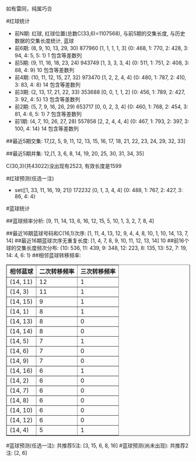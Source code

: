 <!-- 
.. title: 双色球2015028期(2015-03-12)数据分析报告
.. slug: slott-2015028-2015-03-12-report
.. date: 2015-03-13 08:00:00 UTC+08:00
.. tags: Lottery
.. link: 
.. description: 
.. type: text
-->

如有雷同，纯属巧合

<!-- TEASER_END-->

#红球统计

- 前N期: 红球, 红球位置(总数C(33,6)=1107568), 与前5期的交集长度, 与历史数据的交集长度统计, 蓝球
- 前6期: (8, 9, 10, 13, 29, 30) 877960 [1, 1, 1, 1, 3] {0: 468, 1: 770, 2: 428, 3: 94, 4: 5, 5: 1} 1 包含等差数列
- 前5期: (9, 11, 16, 18, 23, 24) 943749 [1, 3, 3, 3, 4] {0: 511, 1: 751, 2: 408, 3: 88, 4: 9} 10 包含等差数列
- 前4期: (10, 11, 12, 15, 27, 32) 973470 [1, 2, 2, 4, 4] {0: 480, 1: 787, 2: 410, 3: 83, 4: 8} 14 包含等差数列
- 前3期: (2, 13, 17, 21, 22, 33) 353688 [0, 0, 1, 1, 2] {0: 456, 1: 789, 2: 427, 3: 92, 4: 5} 13 包含等差数列
- 前2期: (5, 7, 9, 16, 26, 29) 653717 [0, 0, 2, 3, 4] {0: 460, 1: 768, 2: 454, 3: 81, 4: 6, 5: 1} 7 包含等差数列
- 前1期: (4, 7, 10, 26, 27, 28) 557858 [2, 2, 4, 4, 4] {0: 467, 1: 793, 2: 397, 3: 100, 4: 14} 14 包含等差数列

##最近5期交集:
17,[2, 5, 9, 11, 12, 13, 15, 16, 17, 18, 21, 22, 23, 24, 29, 32, 33]

##最近5期并集:
12,[1, 3, 6, 8, 14, 19, 20, 25, 30, 31, 34, 35]

C(30,3)(共43022)没出现有2523, 
有效长度是1599

#红球预测(任选一注)

- set([1, 33, 11, 16, 19, 21]) 172232 [0, 1, 3, 4, 4] {0: 488, 1: 767, 2: 427, 3: 86, 4: 4}

#蓝球统计

##蓝球频率分析:
[9, 11, 14, 13, 6, 16, 12, 15, 5, 10, 1, 3, 2, 7, 8, 4]

##最近16期蓝球号码和C(16,1)次序:
[1, 11, 4, 13, 12, 9, 4, 4, 8, 10, 1, 10, 14, 13, 7, 14]
##最近16期蓝球次序无重复长度:
[1, 4, 7, 8, 9, 10, 11, 12, 13, 14] 10
##前16个球的交集长度频次分布:
{10: 536, 11: 439, 9: 348, 12: 223, 8: 135, 13: 52, 7: 19, 14: 4, 6: 1}
##相邻蓝球转移频率:
<table border="1" class="table table-striped dataframe">
  <thead>
    <tr style="text-align: right;">
      <th>相邻蓝球</th>
      <th>二次转移频率</th>
      <th>三次转移频率</th>
    </tr>
  </thead>
  <tbody>
    <tr>
      <td> (14, 11)</td>
      <td> 12</td>
      <td> 1</td>
    </tr>
    <tr>
      <td>  (14, 3)</td>
      <td> 11</td>
      <td> 1</td>
    </tr>
    <tr>
      <td> (14, 15)</td>
      <td>  9</td>
      <td> 1</td>
    </tr>
    <tr>
      <td>  (14, 1)</td>
      <td>  8</td>
      <td> 1</td>
    </tr>
    <tr>
      <td> (14, 13)</td>
      <td>  8</td>
      <td> 0</td>
    </tr>
    <tr>
      <td> (14, 14)</td>
      <td>  8</td>
      <td> 0</td>
    </tr>
    <tr>
      <td>  (14, 5)</td>
      <td>  7</td>
      <td> 1</td>
    </tr>
    <tr>
      <td>  (14, 6)</td>
      <td>  7</td>
      <td> 0</td>
    </tr>
    <tr>
      <td>  (14, 9)</td>
      <td>  7</td>
      <td> 0</td>
    </tr>
    <tr>
      <td> (14, 16)</td>
      <td>  6</td>
      <td> 1</td>
    </tr>
    <tr>
      <td>  (14, 2)</td>
      <td>  6</td>
      <td> 0</td>
    </tr>
    <tr>
      <td>  (14, 7)</td>
      <td>  6</td>
      <td> 0</td>
    </tr>
    <tr>
      <td>  (14, 8)</td>
      <td>  6</td>
      <td> 0</td>
    </tr>
    <tr>
      <td> (14, 10)</td>
      <td>  6</td>
      <td> 0</td>
    </tr>
    <tr>
      <td> (14, 12)</td>
      <td>  6</td>
      <td> 0</td>
    </tr>
    <tr>
      <td>  (14, 4)</td>
      <td>  5</td>
      <td> 1</td>
    </tr>
  </tbody>
</table>
#蓝球预测(任选一注):
共推荐5注: [3, 15, 6, 8, 16]
#蓝球预测(尚未出现):
共推荐2注: [2, 6]

